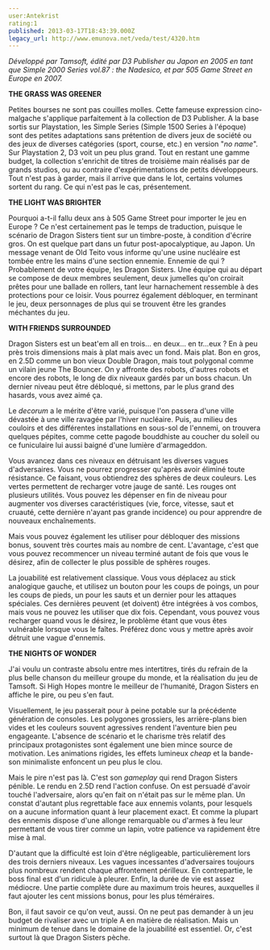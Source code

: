 ```yaml
---
user:Antekrist
rating:1
published: 2013-03-17T18:43:39.000Z
legacy_url: http://www.emunova.net/veda/test/4320.htm
---
```

_Développé par Tamsoft, édité par D3 Publisher au Japon en 2005 en tant que Simple 2000 Series vol.87 : the Nadesico, et par 505 Game Street en Europe en 2007\._  

  

**THE GRASS WAS GREENER**  

Petites bourses ne sont pas couilles molles. Cette fameuse expression cino-malgache s'applique parfaitement à la collection de D3 Publisher. A la base sortis sur Playstation, les Simple Series (Simple 1500 Series à l'époque) sont des petites adaptations sans prétention de divers jeux de société ou des jeux de diverses catégories (sport, course, etc.) en version "_no name_". Sur Playstation 2, D3 voit un peu plus grand. Tout en restant une gamme budget, la collection s'enrichit de titres de troisième main réalisés par de grands studios, ou au contraire d'expérimentations de petits développeurs. Tout n'est pas à garder, mais il arrive que dans le lot, certains volumes sortent du rang. Ce qui n'est pas le cas, présentement.  

  

**THE LIGHT WAS BRIGHTER**  

Pourquoi a-t-il fallu deux ans à 505 Game Street pour importer le jeu en Europe ? Ce n'est certainement pas le temps de traduction, puisque le scénario de Dragon Sisters tient sur un timbre-poste, à condition d'écrire gros. On est quelque part dans un futur post-apocalyptique, au Japon. Un message venant de Old Teito vous informe qu'une usine nucléaire est tombée entre les mains d'une section ennemie. Ennemie de qui ? Probablement de votre équipe, les Dragon Sisters. Une équipe qui au départ se compose de deux membres seulement, deux jumelles qu'on croirait prêtes pour une ballade en rollers, tant leur harnachement ressemble à des protections pour ce loisir. Vous pourrez également débloquer, en terminant le jeu, deux personnages de plus qui se trouvent être les grandes méchantes du jeu.  

  

**WITH FRIENDS SURROUNDED**  

Dragon Sisters est un beat'em all en trois... en deux... en tr...eux ? En à peu près trois dimensions mais à plat mais avec un fond. Mais plat. Bon en gros, en 2.5D comme un bon vieux Double Dragon, mais tout polygonal comme un vilain jeune The Bouncer. On y affronte des robots, d'autres robots et encore des robots, le long de dix niveaux gardés par un boss chacun. Un dernier niveau peut être débloqué, si mettons, par le plus grand des hasards, vous avez aimé ça.  

Le _decorum_ a le mérite d'être varié, puisque l'on passera d'une ville dévastée à une ville ravagée par l'hiver nucléaire. Puis, au milieu des couloirs et des différentes installations en sous-sol de l'ennemi, on trouvera quelques pépites, comme cette pagode bouddhiste au coucher du soleil ou ce funiculaire lui aussi baigné d'une lumière d'armageddon.  

Vous avancez dans ces niveaux en détruisant les diverses vagues d'adversaires. Vous ne pourrez progresser qu'après avoir éliminé toute résistance. Ce faisant, vous obtiendrez des sphères de deux couleurs. Les vertes permettent de recharger votre jauge de santé. Les rouges ont plusieurs utilités. Vous pouvez les dépenser en fin de niveau pour augmenter vos diverses caractéristiques (vie, force, vitesse, saut et cruauté, cette dernière n'ayant pas grande incidence) ou pour apprendre de nouveaux enchaînements.   

Mais vous pouvez également les utiliser pour débloquer des missions bonus, souvent très courtes mais au nombre de cent. L'avantage, c'est que vous pouvez recommencer un niveau terminé autant de fois que vous le désirez, afin de collecter le plus possible de sphères rouges.  

La jouabilité est relativement classique. Vous vous déplacez au stick analogique gauche, et utilisez un bouton pour les coups de poings, un pour les coups de pieds, un pour les sauts et un dernier pour les attaques spéciales. Ces dernières peuvent (et doivent) être intégrées à vos combos, mais vous ne pouvez les utiliser que dix fois. Cependant, vous pouvez vous recharger quand vous le désirez, le problème étant que vous êtes vulnérable lorsque vous le faîtes. Préférez donc vous y mettre après avoir détruit une vague d'ennemis.  

  

**THE NIGHTS OF WONDER**  

J'ai voulu un contraste absolu entre mes intertitres, tirés du refrain de la plus belle chanson du meilleur groupe du monde, et la réalisation du jeu de Tamsoft. Si High Hopes montre le meilleur de l'humanité, Dragon Sisters en affiche le pire, ou peu s'en faut.  

Visuellement, le jeu passerait pour à peine potable sur la précédente génération de consoles. Les polygones grossiers, les arrière-plans bien vides et les couleurs souvent agressives rendent l'aventure bien peu engageante. L'absence de scénario et le charisme très relatif des principaux protagonistes sont également une bien mince source de motivation. Les animations rigides, les effets lumineux _cheap_ et la bande-son minimaliste enfoncent un peu plus le clou.  

Mais le pire n'est pas là. C'est son _gameplay_ qui rend Dragon Sisters pénible. Le rendu en 2.5D rend l'action confuse. On est persuadé d'avoir touché l'adversaire, alors qu'en fait on n'était pas sur le même plan. Un constat d'autant plus regrettable face aux ennemis volants, pour lesquels on a aucune information quant à leur placement exact. Et comme la plupart des ennemis dispose d'une allonge remarquable ou d'armes à feu leur permettant de vous tirer comme un lapin, votre patience va rapidement être mise à mal.  

D'autant que la difficulté est loin d'être négligeable, particulièrement lors des trois derniers niveaux. Les vagues incessantes d'adversaires toujours plus nombreux rendent chaque affrontement périlleux. En contrepartie, le boss final est d'un ridicule à pleurer. Enfin, la durée de vie est assez médiocre. Une partie complète dure au maximum trois heures, auxquelles il faut ajouter les cent missions bonus, pour les plus téméraires.  

Bon, il faut savoir ce qu'on veut, aussi. On ne peut pas demander à un jeu budget de rivaliser avec un triple A en matière de réalisation. Mais un minimum de tenue dans le domaine de la jouabilité est essentiel. Or, c'est surtout là que Dragon Sisters pèche.
